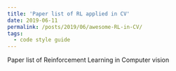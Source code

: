 ```yaml
---
title: 'Paper list of RL applied in CV'
date: 2019-06-11
permalink: /posts/2019/06/awesome-RL-in-CV/
tags:
  - code style guide
---
```

Paper list of Reinforcement Learning in Computer vision

